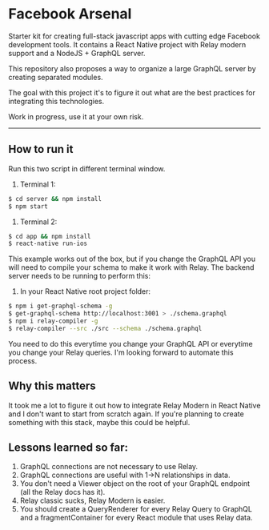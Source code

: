 # Facebook Arsenal

Starter kit for creating full-stack javascript apps with cutting edge Facebook development tools. It contains a React Native project with Relay modern support and a NodeJS + GraphQL server.

This repository also proposes a way to organize a large GraphQL server by creating separated modules.

The goal with this project it's to figure it out what are the best practices for integrating this technologies.

Work in progress, use it at your own risk.

---

## How to run it

Run this two script in different terminal window.

1. Terminal 1:
```bash
$ cd server && npm install
$ npm start
```

1. Terminal 2:
```bash
$ cd app && npm install
$ react-native run-ios
```

This example works out of the box, but if you change the GraphQL API you will need to compile your schema to make it work with Relay. The backend server needs to be running to perform this:

1. In your React Native root project folder:

```bash
$ npm i get-graphql-schema -g
$ get-graphql-schema http://localhost:3001 > ./schema.graphql
$ npm i relay-compiler -g
$ relay-compiler --src ./src --schema ./schema.graphql
```
You need to do this everytime you change your GraphQL API or everytime you change your Relay queries. I'm looking forward to automate this process.

## Why this matters

It took me a lot to figure it out how to integrate Relay Modern in React Native and I don't want to start from scratch again. If you're planning to create something with this stack, maybe this could be helpful.

## Lessons learned so far:
1. GraphQL connections are not necessary to use Relay.
1. GraphQL connections are useful with 1->N relationships in data.
1. You don't need a Viewer object on the root of your GraphQL endpoint (all the Relay docs has it).
1. Relay classic sucks, Relay Modern is easier.
1. You should create a QueryRenderer for every Relay Query to GraphQL and a fragmentContainer for every React module that uses Relay data.
